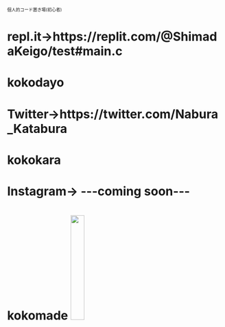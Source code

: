 <html>
<p><font size="1">個人的コード置き場(初心者)</font></p>
<h1>repl.it→https://replit.com/@ShimadaKeigo/test#main.c<h1>
  kokodayo
<h1>Twitter→https://twitter.com/Nabura_Katabura<h1>
  kokokara
<h1>Instagram→ ---coming soon---<h1>
  kokomade
<image src="https://4.bp.blogspot.com/-O55EypSh0u4/W1vhFcpQ3tI/AAAAAAABNtw/hg-KEi0E7rQksYHS6Dz0DHsLrkNKFpLaQCLcBGAs/s800/cooking_oil_nataneabura.png" width="25%" height="25%"><br>
</span>
</html>

